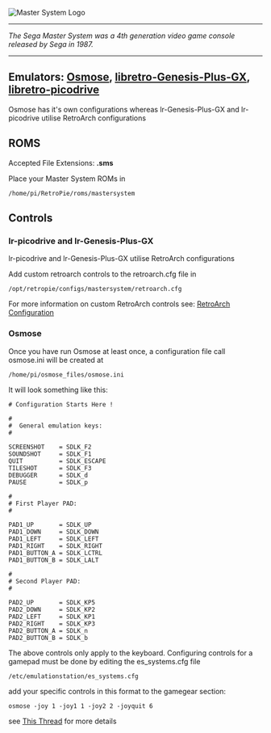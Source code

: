 ![Master System Logo](http://selmiak.bplaced.net/games/sms/sms/sms.png)

***
_The Sega Master System was a 4th generation video game console released by Sega in 1987._
***
## Emulators: [Osmose](http://www.lgdb.org/emulator/osmose), [libretro-Genesis-Plus-GX](https://github.com/libretro/Genesis-Plus-GX), [libretro-picodrive](https://github.com/libretro/picodrive)
Osmose has it's own configurations whereas lr-Genesis-Plus-GX and lr-picodrive utilise RetroArch configurations

## ROMS

Accepted File Extensions: **.sms**

Place your Master System ROMs in
```
/home/pi/RetroPie/roms/mastersystem
```
## Controls

### lr-picodrive and lr-Genesis-Plus-GX

lr-picodrive and lr-Genesis-Plus-GX utilise RetroArch configurations

Add custom retroarch controls to the retroarch.cfg file in

```
/opt/retropie/configs/mastersystem/retroarch.cfg
```
For more information on custom RetroArch controls see: [RetroArch Configuration](https://github.com/petrockblog/RetroPie-Setup/wiki/RetroArch-Configuration)
### Osmose
Once you have run Osmose at least once, a configuration file call osmose.ini will be created at
```
/home/pi/osmose_files/osmose.ini
```
It will look something like this:
```shell
# Configuration Starts Here !

#
#  General emulation keys:
#

SCREENSHOT    = SDLK_F2
SOUNDSHOT     = SDLK_F1
QUIT          = SDLK_ESCAPE
TILESHOT      = SDLK_F3
DEBUGGER      = SDLK_d
PAUSE         = SDLK_p

#
# First Player PAD:
#

PAD1_UP       = SDLK_UP
PAD1_DOWN     = SDLK_DOWN
PAD1_LEFT     = SDLK_LEFT
PAD1_RIGHT    = SDLK_RIGHT
PAD1_BUTTON_A = SDLK_LCTRL
PAD1_BUTTON_B = SDLK_LALT

#
# Second Player PAD:
#

PAD2_UP       = SDLK_KP5
PAD2_DOWN     = SDLK_KP2
PAD2_LEFT     = SDLK_KP1
PAD2_RIGHT    = SDLK_KP3
PAD2_BUTTON_A = SDLK_n
PAD2_BUTTON_B = SDLK_b
```

The above controls only apply to the keyboard. Configuring controls for a gamepad must be done by editing the es_systems.cfg file
```
/etc/emulationstation/es_systems.cfg
```
add your specific controls in this format to the gamegear section:
```
osmose -joy 1 -joy1 1 -joy2 2 -joyquit 6
```
see [This Thread](http://www.raspberrypi.org/forums/viewtopic.php?f=78&t=23550) for more details
